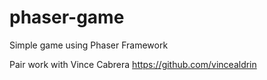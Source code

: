 # phaser-game
Simple game using Phaser Framework

Pair work with Vince Cabrera https://github.com/vincealdrin

